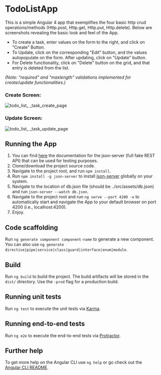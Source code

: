 # TodoListApp

This is a simple Angular 4 app that exemplifies the four basic http crud operations/methods (Http.post, Http.get, Http.put, Http.delete). Below are screenshots revealing the basic look and feel of the App. 
- To create a task, enter values on the form to the right, and click on "Create" Button. 
- To Update, click on the corresponding "Edit" button, and the values autopopulate on the form. After updating, click on "Update" button. 
- For Delete functionality, click on "Delete" button on the grid, and that entry is deleted from the list. 

*(Note: "required" and "maxlength" validations implemented for create/update functionalities.)*

### Create Screen:
![todo_list_ _task_create_page](https://user-images.githubusercontent.com/17477556/36068903-51222e66-0ea5-11e8-895d-24784d4a4b4f.png)

### Update Screen:
![todo_list_ _task_update_page](https://user-images.githubusercontent.com/17477556/36069176-4f1e5c84-0eaa-11e8-889b-48f62b6fd371.png)

## Running the App
1. You can find [here](https://github.com/typicode/json-server) the documentation for the json-server (full fake REST API) that can be used for testing purposes. 
2. Clone/download the project source code.
3. Navigate to the project root, and run `npm install`.
4. Run `npm install -g json-server` to install [json-server](https://github.com/typicode/json-server) globally on your system.
5. Navigate to the location of db.json file (should be ../src/assets/db.json) and run `json-server --watch db.json`.
6. Navigate to the project root and run `ng serve --port 4200 -o` to automatically start and navigate the App to your default browser on port 4200 (i.e., localhost:4200).
7. Enjoy.


## Code scaffolding

Run `ng generate component component-name` to generate a new component. You can also use `ng generate directive|pipe|service|class|guard|interface|enum|module`.

## Build

Run `ng build` to build the project. The build artifacts will be stored in the `dist/` directory. Use the `-prod` flag for a production build.

## Running unit tests

Run `ng test` to execute the unit tests via [Karma](https://karma-runner.github.io).

## Running end-to-end tests

Run `ng e2e` to execute the end-to-end tests via [Protractor](http://www.protractortest.org/).

## Further help

To get more help on the Angular CLI use `ng help` or go check out the [Angular CLI README](https://github.com/angular/angular-cli/blob/master/README.md).
